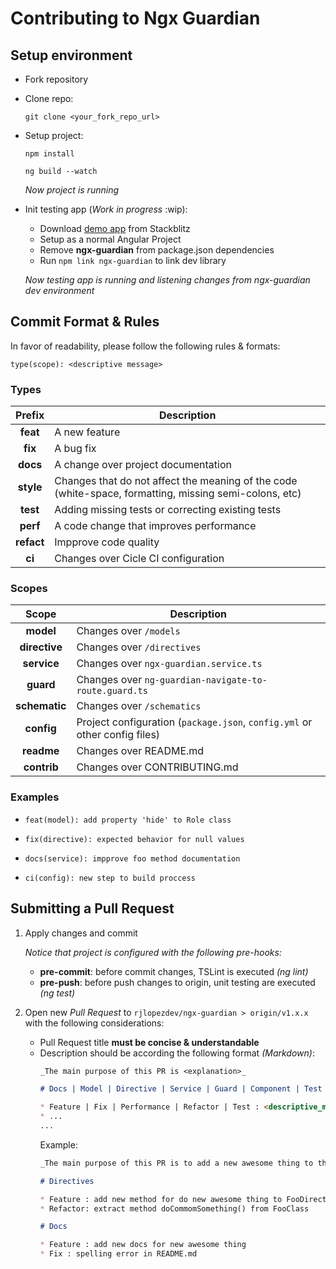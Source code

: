 # Contributing to Ngx Guardian

## Setup environment

* Fork repository
* Clone repo:

    `git clone <your_fork_repo_url>`

* Setup project:

    `npm install`

    `ng build --watch`

    _Now project is running_

* Init testing app (_Work in progress_ :wip):
    * Download [demo app](TODO) from Stackblitz
    * Setup as a normal Angular Project
    * Remove __ngx-guardian__ from package.json dependencies
    * Run `npm link ngx-guardian` to link dev library

    _Now testing app is running and listening changes from ngx-guardian dev environment_

## Commit Format & Rules

In favor of readability, please follow the following rules & formats:

    type(scope): <descriptive message>

### Types

| Prefix | Description |
| :---: | --- |
| __feat__ | A new feature
| __fix__ | A bug fix
| __docs__ | A change over project documentation
| __style__ | Changes that do not affect the meaning of the code (white-space, formatting, missing semi-colons, etc)
| __test__ | Adding missing tests or correcting existing tests
| __perf__ | A code change that improves performance
| __refact__ | Impprove code quality
| __ci__ | Changes over Cicle CI configuration

### Scopes

| Scope | Description |
| :---: | --- |
| __model__ | Changes over `/models`
| __directive__ | Changes over `/directives` 
| __service__ | Changes over `ngx-guardian.service.ts`
| __guard__ | Changes over `ng-guardian-navigate-to-route.guard.ts`
| __schematic__ | Changes over `/schematics`
| __config__ | Project configuration (`package.json`, `config.yml` or other config files)
| __readme__ | Changes over README.md
| __contrib__ | Changes over CONTRIBUTING.md

### Examples

* `feat(model): add property 'hide' to Role class`

* `fix(directive): expected behavior for null values`

* `docs(service): impprove foo method documentation`

* `ci(config): new step to build proccess`

## Submitting a Pull Request

1. Apply changes and commit

    _Notice that project is configured with the following pre-hooks:_
    * __pre-commit__: before commit changes, TSLint is executed _(ng lint)_
    * __pre-push__: before push changes to origin, unit testing are executed _(ng test)_

2. Open new _Pull Request_ to `rjlopezdev/ngx-guardian > origin/v1.x.x` with the following considerations:
    * Pull Request title __must be concise & understandable__
    * Description should be according the following format _(Markdown)_:
        ```markdown
        _The main purpose of this PR is <explanation>_

        # Docs | Model | Directive | Service | Guard | Component | Test | CI

        * Feature | Fix | Performance | Refactor | Test : <descriptive_message>
        * ...
        ...
        ```
        Example:
        ```markdown
        _The main purpose of this PR is to add a new awesome thing to the FooDirective_

        # Directives

        * Feature : add new method for do new awesome thing to FooDirective
        * Refactor: extract method doCommomSomething() from FooClass

        # Docs

        * Feature : add new docs for new awesome thing
        * Fix : spelling error in README.md
        ```
